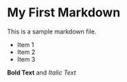 # My First Markdown

This is a sample markdown file.

- Item 1
- Item 2
- Item 3

**Bold Text** and *Italic Text*
